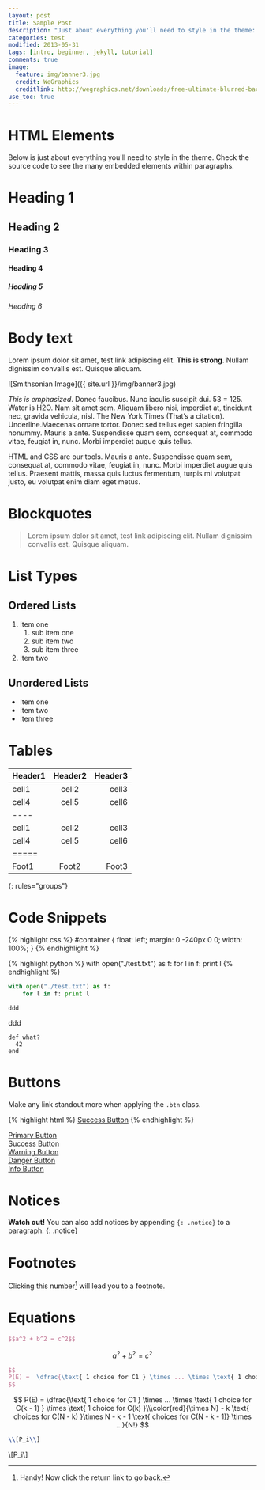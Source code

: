 ```yaml
---
layout: post
title: Sample Post
description: "Just about everything you'll need to style in the theme: headings, paragraphs, blockquotes, tables, code blocks, and more."
categories: test
modified: 2013-05-31
tags: [intro, beginner, jekyll, tutorial]
comments: true
image:
  feature: img/banner3.jpg
  credit: WeGraphics
  creditlink: http://wegraphics.net/downloads/free-ultimate-blurred-background-pack/
use_toc: true
---
```



# HTML Elements

Below is just about everything you'll need to style in the theme. Check the source code to see the many embedded elements within paragraphs.


# Heading 1

## Heading 2

### Heading 3

#### Heading 4

##### Heading 5

###### Heading 6

# Body text

Lorem ipsum dolor sit amet, test link adipiscing elit. **This is strong**. Nullam dignissim convallis est. Quisque aliquam.

![Smithsonian Image]({{ site.url }}/img/banner3.jpg)

*This is emphasized*. Donec faucibus. Nunc iaculis suscipit dui. 53 = 125. Water is H2O. Nam sit amet sem. Aliquam libero nisi, imperdiet at, tincidunt nec, gravida vehicula, nisl. The New York Times (That’s a citation). Underline.Maecenas ornare tortor. Donec sed tellus eget sapien fringilla nonummy. Mauris a ante. Suspendisse quam sem, consequat at, commodo vitae, feugiat in, nunc. Morbi imperdiet augue quis tellus.

HTML and CSS are our tools. Mauris a ante. Suspendisse quam sem, consequat at, commodo vitae, feugiat in, nunc. Morbi imperdiet augue quis tellus. Praesent mattis, massa quis luctus fermentum, turpis mi volutpat justo, eu volutpat enim diam eget metus.

# Blockquotes

> Lorem ipsum dolor sit amet, test link adipiscing elit. Nullam dignissim convallis est. Quisque aliquam.


# List Types

## Ordered Lists

1. Item one
   1. sub item one
   2. sub item two
   3. sub item three
2. Item two

## Unordered Lists

* Item one
* Item two
* Item three

# Tables

| Header1 | Header2 | Header3 |
|:--------|:-------:|--------:|
| cell1   | cell2   | cell3   |
| cell4   | cell5   | cell6   |
|----
| cell1   | cell2   | cell3   |
| cell4   | cell5   | cell6   |
|=====
| Foot1   | Foot2   | Foot3
{: rules="groups"}

# Code Snippets

{% highlight css %}
#container {
  float: left;
  margin: 0 -240px 0 0;
  width: 100%;
}
{% endhighlight %}

{% highlight python %}
with open("./test.txt") as f:
	for l in f: print l
{% endhighlight %}

```python
with open("./test.txt") as f:
	for l in f: print l
```
	ddd
	
	
ddd

~~~
def what?
  42
end
~~~
	

# Buttons

Make any link standout more when applying the `.btn` class.

{% highlight html %}
<a href="#" class="btn btn-success">Success Button</a>
{% endhighlight %}

<div markdown="0"><a href="#" class="btn">Primary Button</a></div>
<div markdown="0"><a href="#" class="btn btn-success">Success Button</a></div>
<div markdown="0"><a href="#" class="btn btn-warning">Warning Button</a></div>
<div markdown="0"><a href="#" class="btn btn-danger">Danger Button</a></div>
<div markdown="0"><a href="#" class="btn btn-info">Info Button</a></div>



# Notices

**Watch out!** You can also add notices by appending `{: .notice}` to a paragraph.
{: .notice}


# Footnotes

Clicking this number[^fn-sample_footnote] will lead you to a footnote.

[^fn-sample_footnote]: Handy! Now click the return link to go back.



# Equations



``` tex
$$a^2 + b^2 = c^2$$
```

$$a^2 + b^2 = c^2$$



``` tex
$$
P(E) =  \dfrac{\text{ 1 choice for C1 } \times ... \times \text{ 1 choice for C(k - 1) } \times \text{ 1 choice for C(k) }\\\color{red}{\times N} - k \text{ choices for C(N - k) }\times N - k - 1 \text{ choices for C(N - k - 1)} \times ...}{N!}
$$
```

$$
P(E) =  \dfrac{\text{ 1 choice for C1 } \times ... \times \text{ 1 choice for C(k - 1) } \times \text{ 1 choice for C(k) }\\\color{red}{\times N} - k \text{ choices for C(N - k) }\times N - k - 1 \text{ choices for C(N - k - 1)} \times ...}{N!}
$$

``` tex
\\[P_i\\]
```

\\[P_i\\]




